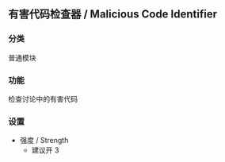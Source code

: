 ## 有害代码检查器 / Malicious Code Identifier

### 分类

普通模块

### 功能

检查讨论中的有害代码

### 设置

- 强度 / Strength
  - 建议开 3
